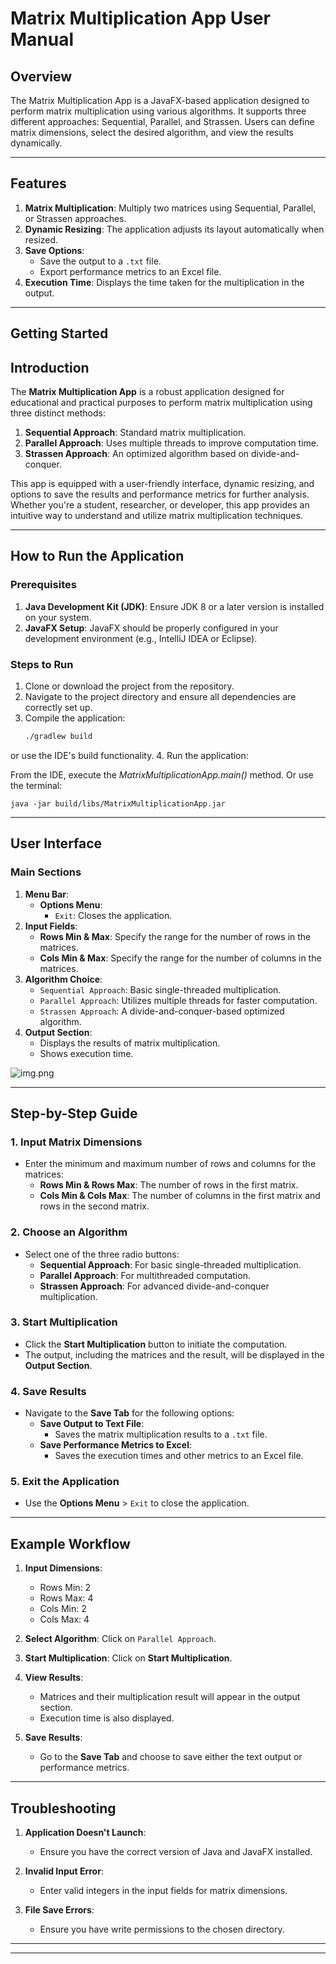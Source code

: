 # **Matrix Multiplication App User Manual**

## **Overview**
The Matrix Multiplication App is a JavaFX-based application designed to perform matrix multiplication using various algorithms. It supports three different approaches: Sequential, Parallel, and Strassen. Users can define matrix dimensions, select the desired algorithm, and view the results dynamically.

---

## **Features**
1. **Matrix Multiplication**: Multiply two matrices using Sequential, Parallel, or Strassen approaches.
2. **Dynamic Resizing**: The application adjusts its layout automatically when resized.
3. **Save Options**:
    - Save the output to a `.txt` file.
    - Export performance metrics to an Excel file.
4. **Execution Time**: Displays the time taken for the multiplication in the output.

---

## **Getting Started**

## **Introduction**

The **Matrix Multiplication App** is a robust application designed for educational and practical purposes to perform matrix multiplication using three distinct methods:
1. **Sequential Approach**: Standard matrix multiplication.
2. **Parallel Approach**: Uses multiple threads to improve computation time.
3. **Strassen Approach**: An optimized algorithm based on divide-and-conquer.

This app is equipped with a user-friendly interface, dynamic resizing, and options to save the results and performance metrics for further analysis. Whether you're a student, researcher, or developer, this app provides an intuitive way to understand and utilize matrix multiplication techniques.

---

## **How to Run the Application**

### **Prerequisites**
1. **Java Development Kit (JDK)**: Ensure JDK 8 or a later version is installed on your system.
2. **JavaFX Setup**: JavaFX should be properly configured in your development environment (e.g., IntelliJ IDEA or Eclipse).

### **Steps to Run**
1. Clone or download the project from the repository.
2. Navigate to the project directory and ensure all dependencies are correctly set up.
3. Compile the application:
   ```bash
   ./gradlew build

or use the IDE's build functionality. 4. Run the application:

From the IDE, execute the _MatrixMultiplicationApp.main()_ method.
Or use the terminal:

`java -jar build/libs/MatrixMultiplicationApp.jar`

---

## **User Interface**

### **Main Sections**
1. **Menu Bar**:
    - **Options Menu**:
        - `Exit`: Closes the application.
2. **Input Fields**:
    - **Rows Min & Max**: Specify the range for the number of rows in the matrices.
    - **Cols Min & Max**: Specify the range for the number of columns in the matrices.
3. **Algorithm Choice**:
    - `Sequential Approach`: Basic single-threaded multiplication.
    - `Parallel Approach`: Utilizes multiple threads for faster computation.
    - `Strassen Approach`: A divide-and-conquer-based optimized algorithm.
4. **Output Section**:
    - Displays the results of matrix multiplication.
    - Shows execution time.
   
![img.png](img.png)

---

## **Step-by-Step Guide**

### **1. Input Matrix Dimensions**
- Enter the minimum and maximum number of rows and columns for the matrices:
    - **Rows Min & Rows Max**: The number of rows in the first matrix.
    - **Cols Min & Cols Max**: The number of columns in the first matrix and rows in the second matrix.

### **2. Choose an Algorithm**
- Select one of the three radio buttons:
    - **Sequential Approach**: For basic single-threaded multiplication.
    - **Parallel Approach**: For multithreaded computation.
    - **Strassen Approach**: For advanced divide-and-conquer multiplication.

### **3. Start Multiplication**
- Click the **Start Multiplication** button to initiate the computation.
- The output, including the matrices and the result, will be displayed in the **Output Section**.

### **4. Save Results**
- Navigate to the **Save Tab** for the following options:
    - **Save Output to Text File**:
        - Saves the matrix multiplication results to a `.txt` file.
    - **Save Performance Metrics to Excel**:
        - Saves the execution times and other metrics to an Excel file.

### **5. Exit the Application**
- Use the **Options Menu** > `Exit` to close the application.

---

## **Example Workflow**

1. **Input Dimensions**:
    - Rows Min: 2
    - Rows Max: 4
    - Cols Min: 2
    - Cols Max: 4

2. **Select Algorithm**: Click on `Parallel Approach`.

3. **Start Multiplication**: Click on **Start Multiplication**.

4. **View Results**:
    - Matrices and their multiplication result will appear in the output section.
    - Execution time is also displayed.

5. **Save Results**:
    - Go to the **Save Tab** and choose to save either the text output or performance metrics.

---

## **Troubleshooting**

1. **Application Doesn't Launch**:
    - Ensure you have the correct version of Java and JavaFX installed.

2. **Invalid Input Error**:
    - Enter valid integers in the input fields for matrix dimensions.

3. **File Save Errors**:
    - Ensure you have write permissions to the chosen directory.

---

---
